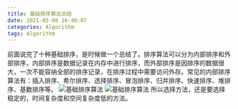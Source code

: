 ```yaml
---
title: 基础排序算法总结
date: 2021-05-08 16:40:07
categories: Algorithm
tags: Algorithm
---
```

前面说完了十种基础排序，是时候做一个总结了。排序算法可以分为内部排序和外部排序，内部排序是数据记录在内存中进行排序，而外部排序是因排序的数据很大，一次不能容纳全部的排序记录，在排序过程中需要访问外存。常见的内部排序算法有：插入排序、希尔排序、选择排序、冒泡排序、归并排序、快速排序、堆排序、基数排序等。
![基础排序算法](1.png)
![基础排序算法](2.png)
所以选择方法，还是要选择稳定的，时间复杂度和空间复杂度低的方法。